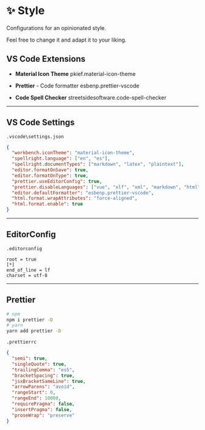 # ✨ Style

Configurations for an opinionated style.

Feel free to change it and adapt it to your liking.

## VS Code Extensions

- **Material Icon Theme** pkief.material-icon-theme

- **Prettier** - Code formatter esbenp.prettier-vscode

- **Code Spell Checker** streetsidesoftware.code-spell-checker

---

## VS Code Settings

`.vscode\settings.json`

```json
{
  "workbench.iconTheme": "material-icon-theme",
  "spellright.language": ["en", "es"],
  "spellright.documentTypes": ["markdown", "latex", "plaintext"],
  "editor.formatOnSave": true,
  "editor.formatOnType": true,
  "prettier.useEditorConfig": true,
  "prettier.disableLanguages": ["vue", "xlf", "xml", "markdown", "html"],
  "editor.defaultFormatter": "esbenp.prettier-vscode",
  "html.format.wrapAttributes": "force-aligned",
  "html.format.enable": true
}
```

---

## EditorConfig

`.editorconfig`

```
root = true
[*]
end_of_line = lf
charset = utf-8
```

---

## Prettier

```bash
# npm
npm i prettier -D
# yarn
yarn add prettier -D
```

`.prettierrc`

```json
{
  "semi": true,
  "singleQuote": true,
  "trailingComma": "es5",
  "bracketSpacing": true,
  "jsxBracketSameLine": true,
  "arrowParens": "avoid",
  "rangeStart": 0,
  "rangeEnd": 10000,
  "requirePragma": false,
  "insertPragma": false,
  "proseWrap": "preserve"
}
```
